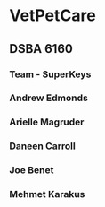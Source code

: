 # VetPetCare
## DSBA 6160
### Team - SuperKeys

### Andrew Edmonds
### Arielle Magruder
### Daneen Carroll
### Joe Benet
### Mehmet Karakus
